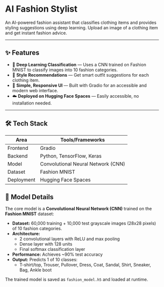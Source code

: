 #  AI Fashion Stylist

An AI-powered fashion assistant that classifies clothing items and provides styling suggestions using deep learning. 
Upload an image of a clothing item and get instant fashion advice.


---

## ✨ Features

- 🧠 **Deep Learning Classification** — Uses a CNN trained on Fashion MNIST to classify images into 10 fashion categories.
- 👚 **Style Recommendations** — Get smart outfit suggestions for each clothing item.
- 🎨 **Simple, Responsive UI** — Built with Gradio for an accessible and modern web interface.
- ☁️ **Deployed on Hugging Face Spaces** — Easily accessible, no installation needed.

---

## 🛠 Tech Stack

| Area        | Tools/Frameworks                        |
|-------------|------------------------------------------|
| Frontend    | Gradio                                   |
| Backend     | Python, TensorFlow, Keras                |
| Model       | Convolutional Neural Network (CNN)       |
| Dataset     | Fashion MNIST                            |
| Deployment  | Hugging Face Spaces                      |

## 🧠 Model Details

The core model is a **Convolutional Neural Network (CNN)** trained on the **Fashion MNIST** dataset:

- **Dataset:** 60,000 training + 10,000 test grayscale images (28x28 pixels) of 10 fashion categories.
- **Architecture:**
  - 2 convolutional layers with ReLU and max pooling
  - Dense layer with 128 units
  - Final softmax classification layer
- **Performance:** Achieves ~90% test accuracy
- **Output:** Predicts 1 of 10 classes:
  - T-shirt/top, Trouser, Pullover, Dress, Coat, Sandal, Shirt, Sneaker, Bag, Ankle boot

The trained model is saved as `fashion_model.h5` and loaded at runtime.
